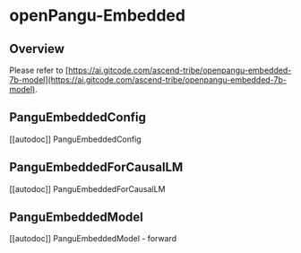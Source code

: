 <!--Copyright (c) 2025 Huawei Technologies Co., Ltd and and the HuggingFace Team. All rights reserved.

Licensed under the Apache License, Version 2.0 (the "License");
you may not use this file except in compliance with the License.
You may obtain a copy of the License at

    http://www.apache.org/licenses/LICENSE-2.0

Unless required by applicable law or agreed to in writing, software
distributed under the License is distributed on an "AS IS" BASIS,
WITHOUT WARRANTIES OR CONDITIONS OF ANY KIND, either express or implied.
See the License for the specific language governing permissions and
limitations under the License.


⚠️ Note that this file is in Markdown but contain specific syntax for our doc-builder (similar to MDX) that may not be rendered properly in your Markdown viewer.

-->


# openPangu-Embedded

## Overview

Please refer to [https://ai.gitcode.com/ascend-tribe/openpangu-embedded-7b-model](https://ai.gitcode.com/ascend-tribe/openpangu-embedded-7b-model).

## PanguEmbeddedConfig

[[autodoc]] PanguEmbeddedConfig

## PanguEmbeddedForCausalLM

[[autodoc]] PanguEmbeddedForCausalLM

## PanguEmbeddedModel

[[autodoc]] PanguEmbeddedModel
    - forward